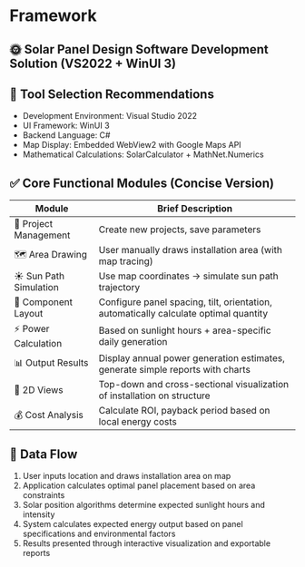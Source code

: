 # Framework

## 🌞 Solar Panel Design Software Development Solution (VS2022 + WinUI 3)

## 🔧 Tool Selection Recommendations

* Development Environment: Visual Studio 2022
* UI Framework: WinUI 3
* Backend Language: C#
* Map Display: Embedded WebView2 with Google Maps API
* Mathematical Calculations: SolarCalculator + MathNet.Numerics

## ✅ Core Functional Modules (Concise Version)

| Module | Brief Description |
|--------|------------------|
| 📁 Project Management | Create new projects, save parameters |
| 🗺️ Area Drawing | User manually draws installation area (with map tracing) |
| ☀️ Sun Path Simulation | Use map coordinates → simulate sun path trajectory |
| 📐 Component Layout | Configure panel spacing, tilt, orientation, automatically calculate optimal quantity |
| ⚡ Power Calculation | Based on sunlight hours + area-specific daily generation |
| 📊 Output Results | Display annual power generation estimates, generate simple reports with charts |
| 🔄 2D Views | Top-down and cross-sectional visualization of installation on structure |
| 💰 Cost Analysis | Calculate ROI, payback period based on local energy costs |

## 🔄 Data Flow

1. User inputs location and draws installation area on map
2. Application calculates optimal panel placement based on area constraints
3. Solar position algorithms determine expected sunlight hours and intensity
4. System calculates expected energy output based on panel specifications and environmental factors
5. Results presented through interactive visualization and exportable reports
